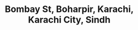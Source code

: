 ---
title: "Bombay St, Boharpir, Karachi, Karachi City, Sindh"
url: /karachi/bombay-st-boharpir-karachi-karachi-city-sindh/
shop: car repair
---